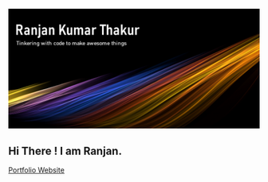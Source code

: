 [![Header](github.png)](https://some-url.dev/)

## Hi There ! I am Ranjan.

[Portfolio Website](https://ranjan210.github.io/)
